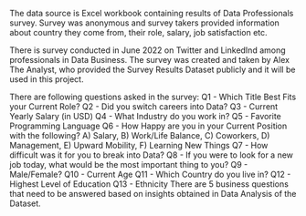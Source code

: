 The data source is Excel workbook containing results of Data Professionals survey. Survey was anonymous and survey takers provided information about country they come from, their role, salary, job satisfaction etc.

There is survey conducted in June 2022 on Twitter and LinkedInd among professionals in Data Business. The survey was created and taken by Alex The Analyst, who provided the Survey Results Dataset publicly and it will be used in this project.

There are following questions asked in the survey:
Q1 - Which Title Best Fits your Current Role?
Q2 - Did you switch careers into Data?
Q3 - Current Yearly Salary (in USD)
Q4 - What Industry do you work in?
Q5 - Favorite Programming Language
Q6 - How Happy are you in your Current Position with the following?
       A) Salary, B) Work/Life Balance, C) Coworkers, D) Management, E) Upward Mobility, F) Learning New Things
Q7 - How difficult was it for you to break into Data?
Q8 - If you were to look for a new job today, what would be the most important thing to you?
Q9 - Male/Female?
Q10 - Current Age
Q11 - Which Country do you live in?
Q12 - Highest Level of Education
Q13 - Ethnicity
There are 5 business questions that need to be answered based on insights obtained in Data Analysis of the Dataset.


